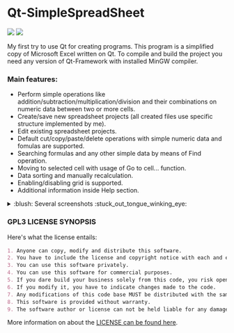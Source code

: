 # Qt-SimpleSpreadSheet

<a alt="Qt-Framework"> <img src="https://img.shields.io/badge/Qt-Framework-red" /> </a>
<a alt="Qt-Framework"> <img src="https://img.shields.io/badge/C%2FC%2B%2B-MinGW-blue" /> </a>

My first try to use Qt for creating programs. This program is a simplified copy of Microsoft Excel written on Qt. To compile and build the project you need any version of Qt-Framework with installed MinGW compiler.

### Main features:
- Perform simple operations like addition/subtraction/multiplication/division and their combinations on numeric data between two or more cells.
- Create/save new spreadsheet projects (all created files use specific structure implemented by me).
- Edit existing spreadsheet projects.
- Default cut/copy/paste/delete operations with simple numeric data and fomulas are supported.
- Searching formulas and any other simple data by means of Find operation.
- Moving to selected cell with usage of Go to cell... function.
- Data sorting and manually recalculation.
- Enabling/disabling grid is supported.
- Additional information inside Help section.

<details>
  <summary>:blush: Several screenshots :stuck_out_tongue_winking_eye:</summary>

  ### Loading Screen
  ![loadingscreen](/Screenshots/Loading%20screen.PNG)
  ### Main window
  ![mainwindow](/Screenshots/MainFeatures/Main%20window.png)
  ### Formula writing
  ![fromulawriting](/Screenshots/MainFeatures/Formula%20writing.png)
  ### Formula calculation
  ![formulacalculation](/Screenshots/MainFeatures/Formula%20calculation.png)
  ### Find operation
  ![find](/Screenshots/MainFeatures/Find%20function.png)
  ### Go to cell operation
  ![gotocell](/Screenshots/MainFeatures/Go%20to%20cell%20function.png)
  
  ***
  
  ## Submenu
  ### File
  ![file](/Screenshots/Submenu/File%20submenu.png)
  ### Edit
  ![edit](/Screenshots/Submenu/Edit%20submenu.png)
  ### Tools
  ![tools](/Screenshots/Submenu/Tools%20submenu.png)
  ### Options
  ![options](/Screenshots/Submenu/Options%20submenu.png)
  ### Help
  ![help](/Screenshots/Submenu/Help%20submenu.png)

</details>

### GPL3 LICENSE SYNOPSIS

Here's what the license entails:

```markdown
1. Anyone can copy, modify and distribute this software.
2. You have to include the license and copyright notice with each and every distribution.
3. You can use this software privately.
4. You can use this software for commercial purposes.
5. If you dare build your business solely from this code, you risk open-sourcing the whole code base.
6. If you modify it, you have to indicate changes made to the code.
7. Any modifications of this code base MUST be distributed with the same license, GPLv3.
8. This software is provided without warranty.
9. The software author or license can not be held liable for any damages inflicted by the software.
```

More information on about the [LICENSE can be found here](http://choosealicense.com/licenses/gpl-3.0/).
